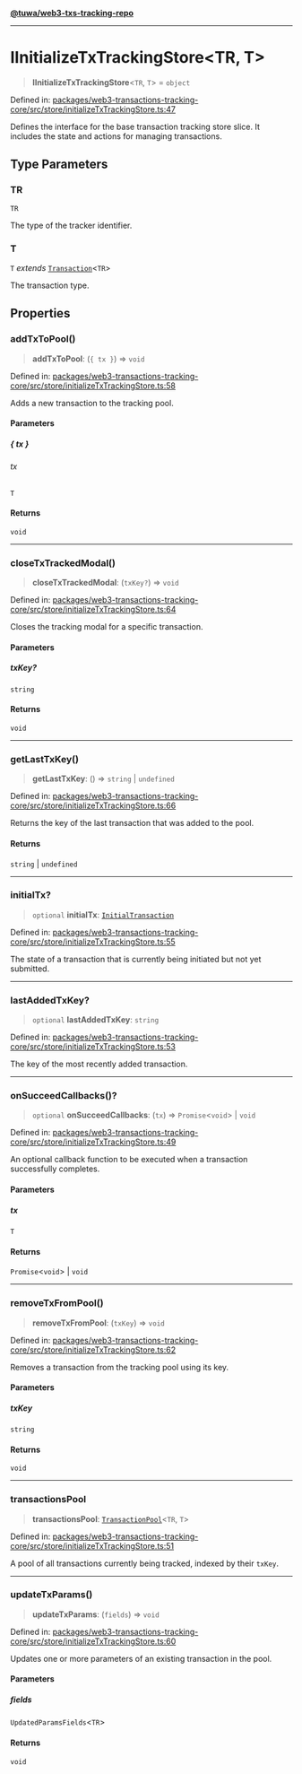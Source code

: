 [**@tuwa/web3-txs-tracking-repo**](../../../README.md)

***

# IInitializeTxTrackingStore\<TR, T\>

> **IInitializeTxTrackingStore**\<`TR`, `T`\> = `object`

Defined in: [packages/web3-transactions-tracking-core/src/store/initializeTxTrackingStore.ts:47](https://github.com/TuwaIO/web3-transactions-tracking/blob/549c342be0ff423f1f64fd953292d46d3ee64909/packages/web3-transactions-tracking-core/src/store/initializeTxTrackingStore.ts#L47)

Defines the interface for the base transaction tracking store slice.
It includes the state and actions for managing transactions.

## Type Parameters

### TR

`TR`

The type of the tracker identifier.

### T

`T` *extends* [`Transaction`](Transaction.md)\<`TR`\>

The transaction type.

## Properties

### addTxToPool()

> **addTxToPool**: (`{ tx }`) => `void`

Defined in: [packages/web3-transactions-tracking-core/src/store/initializeTxTrackingStore.ts:58](https://github.com/TuwaIO/web3-transactions-tracking/blob/549c342be0ff423f1f64fd953292d46d3ee64909/packages/web3-transactions-tracking-core/src/store/initializeTxTrackingStore.ts#L58)

Adds a new transaction to the tracking pool.

#### Parameters

##### \{ tx \}

###### tx

`T`

#### Returns

`void`

***

### closeTxTrackedModal()

> **closeTxTrackedModal**: (`txKey?`) => `void`

Defined in: [packages/web3-transactions-tracking-core/src/store/initializeTxTrackingStore.ts:64](https://github.com/TuwaIO/web3-transactions-tracking/blob/549c342be0ff423f1f64fd953292d46d3ee64909/packages/web3-transactions-tracking-core/src/store/initializeTxTrackingStore.ts#L64)

Closes the tracking modal for a specific transaction.

#### Parameters

##### txKey?

`string`

#### Returns

`void`

***

### getLastTxKey()

> **getLastTxKey**: () => `string` \| `undefined`

Defined in: [packages/web3-transactions-tracking-core/src/store/initializeTxTrackingStore.ts:66](https://github.com/TuwaIO/web3-transactions-tracking/blob/549c342be0ff423f1f64fd953292d46d3ee64909/packages/web3-transactions-tracking-core/src/store/initializeTxTrackingStore.ts#L66)

Returns the key of the last transaction that was added to the pool.

#### Returns

`string` \| `undefined`

***

### initialTx?

> `optional` **initialTx**: [`InitialTransaction`](InitialTransaction.md)

Defined in: [packages/web3-transactions-tracking-core/src/store/initializeTxTrackingStore.ts:55](https://github.com/TuwaIO/web3-transactions-tracking/blob/549c342be0ff423f1f64fd953292d46d3ee64909/packages/web3-transactions-tracking-core/src/store/initializeTxTrackingStore.ts#L55)

The state of a transaction that is currently being initiated but not yet submitted.

***

### lastAddedTxKey?

> `optional` **lastAddedTxKey**: `string`

Defined in: [packages/web3-transactions-tracking-core/src/store/initializeTxTrackingStore.ts:53](https://github.com/TuwaIO/web3-transactions-tracking/blob/549c342be0ff423f1f64fd953292d46d3ee64909/packages/web3-transactions-tracking-core/src/store/initializeTxTrackingStore.ts#L53)

The key of the most recently added transaction.

***

### onSucceedCallbacks()?

> `optional` **onSucceedCallbacks**: (`tx`) => `Promise`\<`void`\> \| `void`

Defined in: [packages/web3-transactions-tracking-core/src/store/initializeTxTrackingStore.ts:49](https://github.com/TuwaIO/web3-transactions-tracking/blob/549c342be0ff423f1f64fd953292d46d3ee64909/packages/web3-transactions-tracking-core/src/store/initializeTxTrackingStore.ts#L49)

An optional callback function to be executed when a transaction successfully completes.

#### Parameters

##### tx

`T`

#### Returns

`Promise`\<`void`\> \| `void`

***

### removeTxFromPool()

> **removeTxFromPool**: (`txKey`) => `void`

Defined in: [packages/web3-transactions-tracking-core/src/store/initializeTxTrackingStore.ts:62](https://github.com/TuwaIO/web3-transactions-tracking/blob/549c342be0ff423f1f64fd953292d46d3ee64909/packages/web3-transactions-tracking-core/src/store/initializeTxTrackingStore.ts#L62)

Removes a transaction from the tracking pool using its key.

#### Parameters

##### txKey

`string`

#### Returns

`void`

***

### transactionsPool

> **transactionsPool**: [`TransactionPool`](TransactionPool.md)\<`TR`, `T`\>

Defined in: [packages/web3-transactions-tracking-core/src/store/initializeTxTrackingStore.ts:51](https://github.com/TuwaIO/web3-transactions-tracking/blob/549c342be0ff423f1f64fd953292d46d3ee64909/packages/web3-transactions-tracking-core/src/store/initializeTxTrackingStore.ts#L51)

A pool of all transactions currently being tracked, indexed by their `txKey`.

***

### updateTxParams()

> **updateTxParams**: (`fields`) => `void`

Defined in: [packages/web3-transactions-tracking-core/src/store/initializeTxTrackingStore.ts:60](https://github.com/TuwaIO/web3-transactions-tracking/blob/549c342be0ff423f1f64fd953292d46d3ee64909/packages/web3-transactions-tracking-core/src/store/initializeTxTrackingStore.ts#L60)

Updates one or more parameters of an existing transaction in the pool.

#### Parameters

##### fields

`UpdatedParamsFields`\<`TR`\>

#### Returns

`void`
